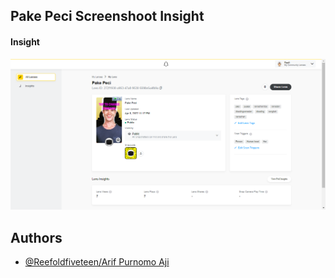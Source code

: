 ## Pake Peci Screenshoot Insight

#### Insight
![Screenshot](https://raw.githubusercontent.com/Reefoldfiveteen/LENS-STUDIO-AR/main/Tugas%20Proyek%20Mandiri/pake%20peci/Pake%20Peci%20Lens%20Insight/Insight.png)


## Authors

- [@Reefoldfiveteen/Arif Purnomo Aji](https://github.com/Reefoldfiveteen)


